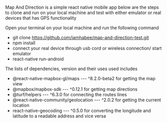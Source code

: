 Map And Direction is a simple react native mobile app
below are the steps to clone and run on your local machine and test with either emulator or real devices that has GPS functionality

Open your terminal on your local machine and run the following command
- git clone https://github.com/iamhabee/map-and-direction-test.git
- npm install
- connect your real device through usb cord or wireless connection/ start emulator
- react-native run-android

The lists of dependencies, version and their uses used includes

- @react-native-mapbox-gl/maps --- ^8.2.0-beta2 for getting the map view
- @mapbox/mapbox-sdk --- ^0.12.1 for getting map directions
- @turf/helpers --- ^6.3.0 for connecting the routes lines
- @react-native-community/geolocation --- ^2.0.2 for getting the current location
- react-native-geocoding --- ^0.5.0 for converting the longitude and latitude to a readable address and vice versa